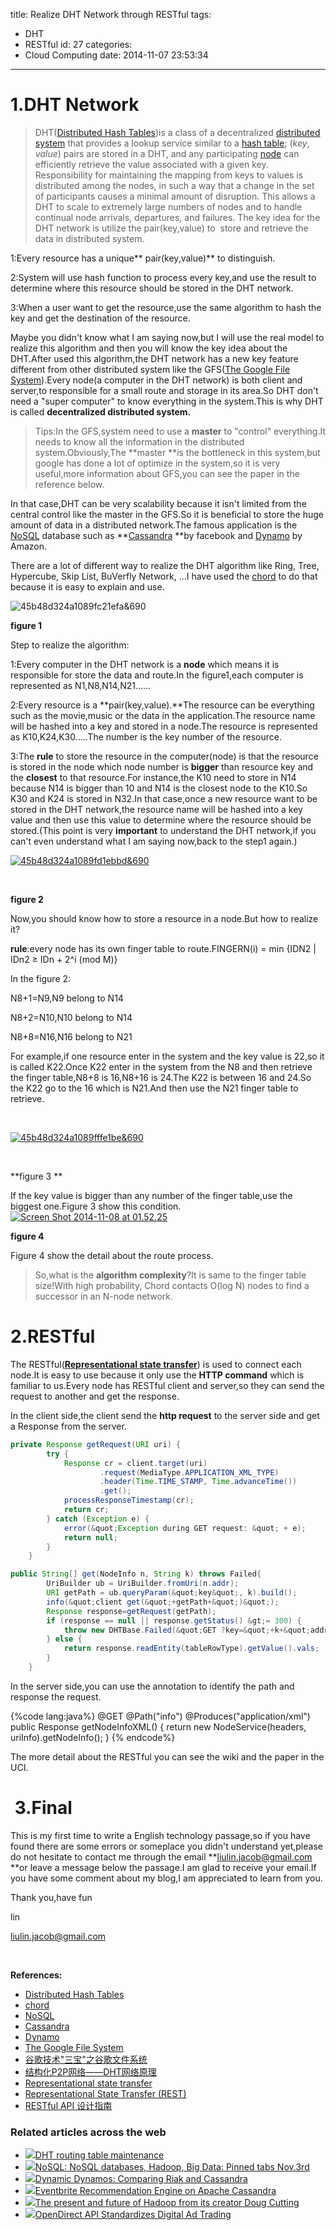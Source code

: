 title: Realize DHT Network through RESTful
tags:
  - DHT
  - RESTful
id: 27
categories:
  - Cloud Computing
date: 2014-11-07 23:53:34
---

# 1.DHT Network

> DHT([Distributed Hash Tables](http://en.wikipedia.org/wiki/Distributed_hash_table "DHT"))is a class of a decentralized [distributed system](http://en.wikipedia.org/wiki/Distributed_computing "Distributed computing") that provides a lookup service similar to a [hash table](http://en.wikipedia.org/wiki/Hash_table "Hash table"); (_key_, _value_) pairs are stored in a DHT, and any participating [node](http://en.wikipedia.org/wiki/Node_(networking) "Node (networking)") can efficiently retrieve the value associated with a given key. Responsibility for maintaining the mapping from keys to values is distributed among the nodes, in such a way that a change in the set of participants causes a minimal amount of disruption. This allows a DHT to scale to extremely large numbers of nodes and to handle continual node arrivals, departures, and failures.
The key idea for the DHT network is utilize the pair(key,value) to  store and retrieve the data in distributed system.

1:Every resource has a unique** pair(key,value)** to distinguish.

2:System will use hash function to process every key,and use the result to determine where this resource should be stored in the DHT network.

3:When a user want to get the resource,use the same algorithm to hash the key and get the destination of the resource.

Maybe you didn't know what I am saying now,but I will use the real model to realize this algorithm and then you will know the key idea about the DHT.After used this algorithm,the DHT network has a new key feature different from other distributed system like the GFS([The Google File System](http://blog-linliu.rhcloud.com/wp-content/uploads/2014/10/The-Google-File-System.pdf)).Every node(a computer in the DHT network) is both client and server,to responsible for a small route and storage in its area.So DHT don't need a "super computer" to know everything in the system.This is why DHT is called **decentralized distributed system.**
> Tips:In the GFS,system need to use a **master** to "control" everything.It needs to know all the information in the distributed system.Obviously,The **master **is the bottleneck in this system,but google has done a lot of optimize in the system,so it is very useful,more information about GFS,you can see the paper in the reference below.
&nbsp;

In that case,DHT can be very scalability because it isn't limited from the central control like the master in the GFS.So it is beneficial to store the huge amount of data in a distributed network.The famous application is the [NoSQL](http://en.wikipedia.org/wiki/NoSQL) database such as **[Cassandra](http://en.wikipedia.org/wiki/Apache_Cassandra) **by facebook and [Dynamo](http://en.wikipedia.org/wiki/Dynamo_(storage_system)) by Amazon.

There are a lot of different way to realize the DHT algorithm like Ring, Tree, Hypercube, Skip List, BuVerfly Network, ...I have used the [chord](http://en.wikipedia.org/wiki/Chord_(peer-to-peer)) to do that because it is easy to explain and use.

![45b48d324a1089fc21efa&amp;690]({{BASE_PATH}}/images/c875063ffe4b73b15aa8d6d3e19c213c9b56437e.png)

**figure 1**

Step to realize the algorithm:

1:Every computer in the DHT network is a **node** which means it is responsible for store the data and route.In the figure1,each computer is represented as N1,N8,N14,N21......

2:Every resource is a **pair(key,value).**The resource can be everything such as the movie,music or the data in the application.The resource name will be hashed into a key and stored in a node.The resource is represented as K10,K24,K30.....The number is the key number of the resource.

3:The **rule** to store the resource in the computer(node) is that the resource is stored in the node which node number is **bigger** than resource key and the **closest** to that resource.For instance,the K10 need to store in N14 because N14 is bigger than 10 and N14 is the closest node to the K10.So K30 and K24 is stored in N32.In that case,once a new resource want to be stored in the DHT network,the resource name will be hashed into a key value and then use this value to determine where the resource should be stored.(This point is very **important** to understand the DHT network,if you can't even understand what I am saying now,back to the step1 again.)

[![45b48d324a1089fd1ebbd&amp;690]({{BASE_PATH}}/images/42aba3ce704bd922cb35b2ffa6cdf00647d7fdbe.png)](http://blog-linliu.rhcloud.com/wp-content/uploads/2014/11/45b48d324a1089fd1ebbdamp690.png)

&nbsp;

**figure 2**

Now,you should know how to store a resource in a node.But how to realize it?

**rule**:every node has its own finger table to route.FINGERN(i) = min {IDN2 | IDn2 ≥ IDn + 2^i (mod M)}

In the figure 2:

N8+1=N9,N9 belong to N14

N8+2=N10,N10 belong to N14

N8+8=N16,N16 belong to N21

For example,if one resource enter in the system and the key value is 22,so it is called K22.Once K22 enter in the system from the N8 and then retrieve the finger table,N8+8 is 16,N8+16 is 24.The K22 is between 16 and 24.So the K22 go to the 16 which is N21.And then use the N21 finger table to retrieve.

&nbsp;

[![45b48d324a1089fffe1be&amp;690]({{BASE_PATH}}/images/59ebda1755c8399caa8871fe3b0f31c04fc245a8.png)](http://blog-linliu.rhcloud.com/wp-content/uploads/2014/11/45b48d324a1089fffe1beamp690.png)

&nbsp;

**figure 3 **

If the key value is bigger than any number of the finger table,use the biggest one.Figure 3 show this condition.[![Screen Shot 2014-11-08 at 01.52.25]({{BASE_PATH}}/images/3bef9e86b26304a922e1223c6d98e17b7b8ece1d.png)](http://blog-linliu.rhcloud.com/wp-content/uploads/2014/11/Screen-Shot-2014-11-08-at-01.52.25.png)

**figure 4**

Figure 4 show the detail about the route process.

> So,what is the **algorithm complexity**?It is same to the finger table size!With high probability, Chord contacts O(log N) nodes to find a successor in an N-node network.
<!--more-->

# 2.RESTful

The RESTful([**Representational state transfer**](http://en.wikipedia.org/wiki/Representational_state_transfer)) is used to connect each node.It is easy to use because it only use the **HTTP command** which is familiar to us.Every node has RESTful client and server,so they can send the request to another and get the response.

In the client side,the client send the **http request** to the server side and get a Response from the server.

```java
private Response getRequest(URI uri) {
		try {
			Response cr = client.target(uri)
					.request(MediaType.APPLICATION_XML_TYPE)
					.header(Time.TIME_STAMP, Time.advanceTime())
					.get();
			processResponseTimestamp(cr);
			return cr;
		} catch (Exception e) {
			error(&quot;Exception during GET request: &quot; + e);
			return null;
		}
	}

public String[] get(NodeInfo n, String k) throws Failed{
		UriBuilder ub = UriBuilder.fromUri(n.addr);
		URI getPath = ub.queryParam(&quot;key&quot;, k).build();
		info(&quot;client get(&quot;+getPath+&quot;)&quot;);
		Response response=getRequest(getPath);
		if (response == null || response.getStatus() &gt;= 300) {
			throw new DHTBase.Failed(&quot;GET ?key=&quot;+k+&quot;addr=&quot;+n.addr);
		} else {
			return response.readEntity(tableRowType).getValue().vals;
		}
	}
```

In the server side,you can use the annotation to identify the path and response the request.

{%code lang:java%}
	@GET
	@Path(&quot;info&quot;)
	@Produces(&quot;application/xml&quot;)
	public Response getNodeInfoXML() {
		return new NodeService(headers, uriInfo).getNodeInfo();
	}
{% endcode%}

The more detail about the RESTful you can see the wiki and the paper in the UCI.

#  3.Final

This is my first time to write a English technology passage,so if you have found there are some errors or someplace you didn't understand yet,please do not hesitate to contact me through the email **liulin.jacob@gmail.com **or leave a message below the passage.I am glad to receive your email.If you have some comment about my blog,I am appreciated to learn from you.

Thank you,have fun

lin

liulin.jacob@gmail.com

&nbsp;

**References:**

*   [Distributed Hash Tables](http://en.wikipedia.org/wiki/Distributed_hash_table "DHT")
*   [chord](http://en.wikipedia.org/wiki/Chord_(peer-to-peer))
*   [NoSQL](http://en.wikipedia.org/wiki/NoSQL)
*   [Cassandra](http://en.wikipedia.org/wiki/Apache_Cassandra)
*   [Dynamo](http://en.wikipedia.org/wiki/Dynamo_(storage_system))
*   [The Google File System](http://blog-linliu.rhcloud.com/wp-content/uploads/2014/10/The-Google-File-System.pdf)
*   [谷歌技术"三宝"之谷歌文件系统](http://blog.csdn.net/opennaive/article/details/7483523)
*   [结构化P2P网络——DHT网络原理](http://blog.sina.com.cn/s/blog_45b48d320100q6u7.html)
*   [Representational state transfer](http://en.wikipedia.org/wiki/Representational_state_transfer)
*   [Representational State Transfer (REST)](http://www.ics.uci.edu/~fielding/pubs/dissertation/rest_arch_style.htm)
*   [RESTful API 设计指南](http://www.ruanyifeng.com/blog/2014/05/restful_api.html)

### Related articles across the web

*   [![]({{BASE_PATH}}/images/c6b6bb93117a03074522e3292ed420c48fa495b8.jpg)](http://blog.libtorrent.org/2014/11/dht-routing-table-maintenance/)[DHT routing table maintenance](http://blog.libtorrent.org/2014/11/dht-routing-table-maintenance/)
*   [![]({{BASE_PATH}}/images/ac855e72b11d34da1bb518f43d6e000380c53f47.jpg)](http://themindstorms.blogspot.com/2014/11/nosql-nosql-databases-hadoop-big-data.html)[NoSQL: NoSQL databases, Hadoop, Big Data: Pinned tabs Nov.3rd](http://themindstorms.blogspot.com/2014/11/nosql-nosql-databases-hadoop-big-data.html)
*   [![]({{BASE_PATH}}/images/5a14a111c81e9492df286ed237beb7c84978d2ef.jpg)](http://www.databasetube.com/nosql/dynamic-dynamos-comparing-riak-and-cassandra/)[Dynamic Dynamos: Comparing Riak and Cassandra](http://www.databasetube.com/nosql/dynamic-dynamos-comparing-riak-and-cassandra/)
*   [![]({{BASE_PATH}}/images/1772745eefe96420fd3a003d9d75fd46980dbba9.jpg)](http://www.hakkalabs.co/articles/eventbrite-recommendation-engine-apache-cassandra-2/)[Eventbrite Recommendation Engine on Apache Cassandra](http://www.hakkalabs.co/articles/eventbrite-recommendation-engine-apache-cassandra-2/)
*   [![]({{BASE_PATH}}/images/082126dfc9c351850e17320faab33fc5b1bd1cfb.jpg)](http://cloudcelebrity.wordpress.com/2014/10/20/the-present-and-future-of-hadoop-from-its-creator-doug-cutting/)[The present and future of Hadoop from its creator Doug Cutting](http://cloudcelebrity.wordpress.com/2014/10/20/the-present-and-future-of-hadoop-from-its-creator-doug-cutting/)
*   [![]({{BASE_PATH}}/images/be783f37a738995347c6672aa3ee7cf3558d1834.jpg)](http://www.programmableweb.com/news/opendirect-api-standardizes-digital-ad-trading/elsewhere-web/2014/11/06)[OpenDirect API Standardizes Digital Ad Trading](http://www.programmableweb.com/news/opendirect-api-standardizes-digital-ad-trading/elsewhere-web/2014/11/06)
